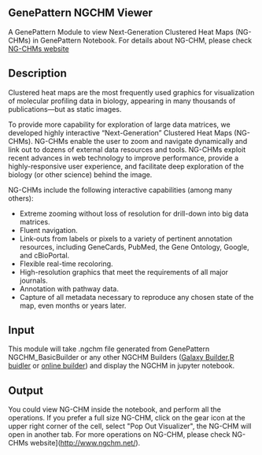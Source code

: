 ## GenePattern NGCHM Viewer
A GenePattern Module to view Next-Generation Clustered Heat Maps (NG-CHMs) in GenePattern Notebook.
For details about NG-CHM, please check [NG-CHMs website](http://www.ngchm.net/)

## Description
Clustered heat maps are the most frequently used graphics for visualization of molecular profiling data in biology, appearing in many thousands of publications—but as static images.

To provide more capability for exploration of large data matrices, we developed highly interactive “Next-Generation” Clustered Heat Maps (NG-CHMs). NG-CHMs enable the user to zoom and navigate dynamically and link out to dozens of external data resources and tools. NG-CHMs exploit recent advances in web technology to improve performance, provide a highly-responsive user experience, and facilitate deep exploration of the biology (or other science) behind the image.

NG-CHMs include the following interactive capabilities (among many others):

* Extreme zooming without loss of resolution for drill-down into big data matrices.
* Fluent navigation.
* Link-outs from labels or pixels to a variety of pertinent annotation resources, including GeneCards, PubMed, the Gene Ontology, Google, and cBioPortal.
* Flexible real-time recoloring.
* High-resolution graphics that meet the requirements of all major journals.
* Annotation with pathway data.
* Capture of all metadata necessary to reproduce any chosen state of the map, even months or years later.

## Input
This module will take .ngchm file generated from GenePattern NGCHM_BasicBuilder or any other NGCHM Builders ([Galaxy Builder](https://github.com/MD-Anderson-Bioinformatics/NG-CHM_Galaxy),[R buidler](https://github.com/MD-Anderson-Bioinformatics/NGCHM-R) or [online builder](http://build.ngchm.net/NGCHM-web-builder/)) and display the NGCHM in jupyter notebook.

## Output
You could view NG-CHM inside the notebook, and perform all the operations. If you prefer a full size NG-CHM, click on the gear icon at the upper right corner of the cell, select "Pop Out Visualizer", the NG-CHM will open in another tab. For more operations on NG-CHM, please check NG-CHMs website](http://www.ngchm.net/).


